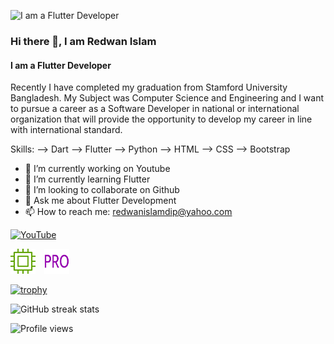 ![I am a Flutter Developer](https://media-exp1.licdn.com/dms/image/C5622AQHv_z3ZozuWZA/feedshare-shrink_800/0/1641583240365?e=1644451200&v=beta&t=hDKksOxJ_xf43I_uIxsXMnrdXQP7Z8MMp2Ev22wZYMY)

### Hi there 👋, I am Redwan Islam
#### I am a Flutter Developer

Recently I have completed my graduation from Stamford University Bangladesh. My Subject was Computer Science and Engineering and I want to pursue a career as a Software Developer in national or international organization that will provide the opportunity to develop my career in line with international
standard.

Skills: --> Dart
        --> Flutter
        --> Python
        --> HTML
        --> CSS
        --> Bootstrap

- 🔭 I’m currently working on Youtube 
- 🌱 I’m currently learning Flutter 
- 👯 I’m looking to collaborate on Github 
- 💬 Ask me about Flutter Development 
- 📫 How to reach me: redwanislamdip@yahoo.com 


[<img src='https://cdn.jsdelivr.net/npm/simple-icons@3.0.1/icons/youtube.svg' alt='YouTube' height='40'>](https://youtu.be/taWRDZMGHdw)  

<a href='https://docs.github.com/en/developers'><img src='https://raw.githubusercontent.com/acervenky/animated-github-badges/master/assets/devbadge.gif' width='40' height='40'></a> <a href='https://github.com/pricing'><img src='https://raw.githubusercontent.com/acervenky/animated-github-badges/master/assets/pro.gif' width='40' height='40'></a> 

[![trophy](https://github-profile-trophy.vercel.app/?username=Redwan-Islam&theme=onedark)](https://github.com/Redwan-Islam/github-profile-trophy)

![GitHub streak stats](https://github-readme-streak-stats.herokuapp.com/?user=https://github.com/Redwan-Islam)  

![Profile views](https://gpvc.arturio.dev/https://github.com/Redwan-Islam)  
